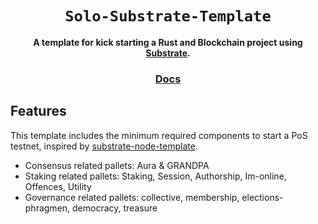 <div align="center">

  <h1><code>Solo-Substrate-Template</code></h1>

  <strong>A template for kick starting a Rust and Blockchain project using <a href="https://github.com/paritytech/polkadot-sdk">Substrate</a>.</strong>

  <h3>
    <a href="https://substrate.io/">Docs</a>
  </h3>

</div>


## Features

This template includes the minimum required components to start a PoS testnet, inspired by [substrate-node-template](https://github.com/substrate-developer-hub/substrate-node-template).

* Consensus related pallets: Aura & GRANDPA
* Staking related pallets: Staking, Session, Authorship, Im-online, Offences, Utility
* Governance related pallets: collective, membership, elections-phragmen, democracy, treasure
